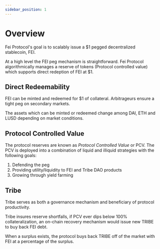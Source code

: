 ```yaml
---
sidebar_position: 1
---
```

# Overview

Fei Protocol's goal is to scalably issue a $1 pegged decentralized stablecoin, FEI.

At a high level the FEI peg mechanism is straightforward. Fei Protocol algorithmically manages a reserve of tokens (Protocol controlled value) which supports direct redeption of FEI at $1.

## Direct Redeemability
FEI can be minted and redeemed for $1 of collateral. Arbitrageurs ensure a tight peg on secondary markets.

The assets which can be minted or redeemed change among DAI, ETH and LUSD depending on market conditions.

## Protocol Controlled Value
The protocol reserves are known as *Protocol Controlled Value* or PCV. The PCV is deployed into a combination of liquid and illiquid strategies with the following goals:
1. Defending the peg
2. Providing utility/liquidity to FEI and Tribe DAO products
3. Growing through yield farming

## Tribe
Tribe serves as both a governance mechanism and beneficiary of protocol productivity.

Tribe insures reserve shortfalls, if PCV ever dips below 100% collateralization, an on-chain recovery mechanism would issue new TRIBE to buy back FEI debt.

When a surplus exists, the protocol buys back TRIBE off of the market with FEI at a percentage of the surplus.